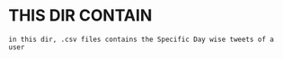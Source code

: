 # THIS DIR CONTAIN
    
    in this dir, .csv files contains the Specific Day wise tweets of a user
